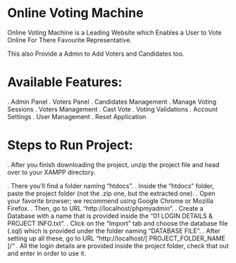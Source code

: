 # Online Voting Machine
 Online Voting Machine is a Leading Website which Enables a User to Vote Online For There Favourite Representative.

 This also Provide a Admin to Add Voters and Candidates too.

# Available Features:
. Admin Panel
. Voters Panel
. Candidates Management
. Manage Voting Sessions
. Voters Management
. Cast Vote
. Voting Validations
. Account Settings
. User Management
. Reset Application

# Steps to Run Project:
. After you finish downloading the project, unzip the project file and head over to your XAMPP directory.

. There you’ll find a folder naming “htdocs”.
. Inside the “htdocs” folder, paste the project folder (not the .zip one, but the extracted one).
. Open your favorite browser; we recommend using Google Chrome or Mozilla Firefox.
. Then, go to URL “http://localhost/phpmyadmin“.
. Create a Database with a name that is provided inside the “01 LOGIN DETAILS & PROJECT INFO.txt”.
. Click on the “Import” tab and choose the database file (.sql) which is provided under the folder naming “DATABASE FILE”.
. After setting up all these, go to URL “http://localhost/[ PROJECT_FOLDER_NAME ]/“
. All the login details are provided inside the project folder, check that out and enter in order to use it.
 


